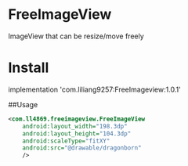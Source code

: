# FreeImageView
ImageView that can be resize/move freely

# Install
implementation 'com.liliang9257:FreeImageview:1.0.1'

##Usage
```xml
<com.ll4869.freeimageview.FreeImageView
    android:layout_width="198.3dp"
    android:layout_height="104.3dp"
    android:scaleType="fitXY"
    android:src="@drawable/dragonborn"
    />
```
 
